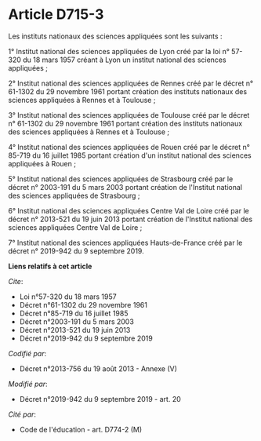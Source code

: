 # Article D715-3

Les instituts nationaux des sciences appliquées sont les suivants : 

1° Institut national des sciences appliquées de Lyon créé par la loi n° 57-320 du 18 mars 1957 créant à Lyon un institut
national des sciences appliquées ; 

2° Institut national des sciences appliquées de Rennes créé par le décret n° 61-1302 du 29 novembre 1961 portant création des
instituts nationaux des sciences appliquées à Rennes et à Toulouse ; 

3° Institut national des sciences appliquées de Toulouse créé par le décret n° 61-1302 du 29 novembre 1961 portant création
des instituts nationaux des sciences appliquées à Rennes et à Toulouse ; 

4° Institut national des sciences appliquées de Rouen créé par le décret n° 85-719 du 16 juillet 1985 portant création d'un
institut national des sciences appliquées à Rouen ; 

5° Institut national des sciences appliquées de Strasbourg créé par le décret n° 2003-191 du 5 mars 2003 portant création de
l'Institut national des sciences appliquées de Strasbourg ; 

6° Institut national des sciences appliquées Centre Val de Loire créé par le décret n° 2013-521 du 19 juin 2013 portant
création de l'Institut national des sciences appliquées Centre Val de Loire ; 

7° Institut national des sciences appliquées Hauts-de-France créé par le décret n° 2019-942 du 9 septembre 2019.

**Liens relatifs à cet article**

_Cite_:

  - Loi n°57-320 du 18 mars 1957
  - Décret n°61-1302 du 29 novembre 1961
  - Décret n°85-719 du 16 juillet 1985
  - Décret n°2003-191 du 5 mars 2003
  - Décret n°2013-521 du 19 juin 2013
  - Décret n°2019-942 du 9 septembre 2019

_Codifié par_:

  - Décret n°2013-756 du 19 août 2013 -  Annexe (V)

_Modifié par_:

  - Décret n°2019-942 du 9 septembre 2019 - art. 20

_Cité par_:

  - Code de l'éducation - art. D774-2 (M)
